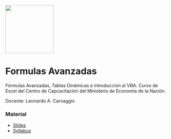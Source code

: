 <a href="url"><img src="https://pbs.twimg.com/profile_images/1752052973327298560/Gr8rXAYA_400x400.jpg" height="150" width="150" ></a>

# Formulas Avanzadas
Fórmulas Avanzadas, Tablas Dinámicas e Introducción al VBA. Curso de Excel del Centro de Capcacitación del Ministerio de Economía de la Nación. 

Docente: Leonardo A. Carvaggio

### Material
* [Slides](https://docs.google.com/presentation/d/1DTe__iFt8PdM3VGqUYTX5wJ7nObj7mlwmTaCei0vMEg/edit#slide=id.g1f0d1157614_1_58)
* [Syllabus](https://github.com/LCaravaggio/FormulasAvanzadas/blob/main/F%C3%B3rmulas%20Avanzadas%20y%20Tablas%20Din%C3%A1micas%20en%20Excel%20e%20Introducci%C3%B3n%20al%20VBA%20-%202024.pdf)

